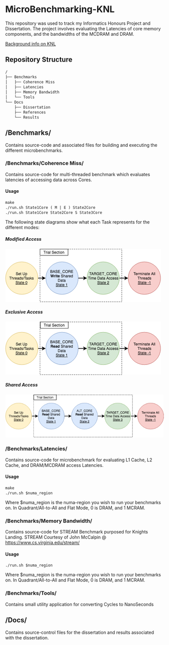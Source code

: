 # MicroBenchmarking-KNL
This repository was used to track my Informatics Honours Project and Dissertation.
The project involves evaluating the Latencies of core memory components, and the bandwidths of the MCDRAM and DRAM.

[Background info on KNL](https://github.com/acwilson96/MicroBenchmarking-KNL/blob/master/Docs/Background.md)

## Repository Structure
```
/
├── Benchmarks
│   ├── Coherence Miss
│   ├── Latencies
│   ├── Memory Bandwidth
│   └── Tools
└── Docs
    ├── Dissertation
    ├── References
    └── Results
```
## /Benchmarks/
Contains source-code and associated files for building and executing the different microbenchmarks.

### /Benchmarks/Coherence Miss/
Contains source-code for multi-threaded benchmark which evaluates latencies of accessing data across Cores.
#### Usage
```
make
./run.sh State1Core ( M | E ) State2Core
./run.sh State1Core State2Core S State3Core
```
The following state diagrams show what each Task represents for the different modes:
##### Modified Access
![[0] - KNL Overview](https://github.com/acwilson96/MicroBenchmarking-KNL/blob/master/Docs/Dissertation/ModifiedState.png)

##### Exclusive Access
![[0] - KNL Overview](https://github.com/acwilson96/MicroBenchmarking-KNL/blob/master/Docs/Dissertation/ExclusiveState.png)

##### Shared Access
![[0] - KNL Overview](https://github.com/acwilson96/MicroBenchmarking-KNL/blob/master/Docs/Dissertation/SharedState.png)

### /Benchmarks/Latencies/
Contains source-code for microbenchmark for evaluating L1 Cache, L2 Cache, and DRAM/MCDRAM access Latencies.
#### Usage
```
make
./run.sh $numa_region
```
Where $numa_region is the numa-region you wish to run your benchmarks on. In Quadrant/All-to-All and Flat Mode, 0 is DRAM, and 1 MCRAM.

### /Benchmarks/Memory Bandwidth/
Contains source-code for STREAM Benchmark purposed for Knights Landing. STREAM Courtesy of John McCalpin @ https://www.cs.virginia.edu/stream/
#### Usage
```
./run.sh $numa_region
```
Where $numa_region is the numa-region you wish to run your benchmarks on. In Quadrant/All-to-All and Flat Mode, 0 is DRAM, and 1 MCRAM.

### /Benchmarks/Tools/
Contains small utility application for converting Cycles to NanoSeconds 

## /Docs/
Contains source-control files for the dissertation and results associated with the dissertation.
